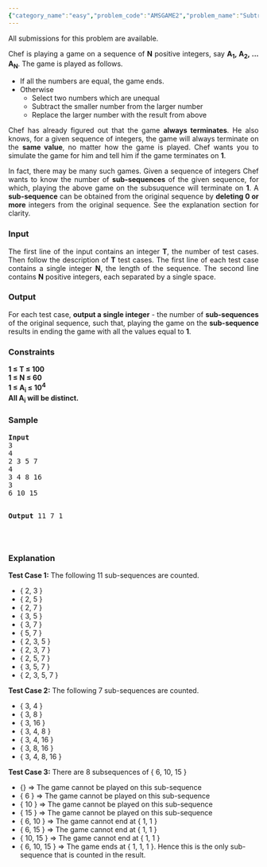 ```yaml
---
{"category_name":"easy","problem_code":"AMSGAME2","problem_name":"Subtraction Game 2","languages_supported":{"0":"ADA","1":"ASM","2":"BASH","3":"BF","4":"C","5":"C99 strict","6":"CAML","7":"CLOJ","8":"CLPS","9":"CPP 4.3.2","10":"CPP 4.9.2","11":"CPP14","12":"CS2","13":"D","14":"ERL","15":"FORT","16":"FS","17":"GO","18":"HASK","19":"ICK","20":"ICON","21":"JAVA","22":"JS","23":"LISP clisp","24":"LISP sbcl","25":"LUA","26":"NEM","27":"NICE","28":"NODEJS","29":"PAS fpc","30":"PAS gpc","31":"PERL","32":"PERL6","33":"PHP","34":"PIKE","35":"PRLG","36":"PYTH","37":"PYTH 3.4","38":"RUBY","39":"SCALA","40":"SCM guile","41":"SCM qobi","42":"ST","43":"TCL","44":"TEXT","45":"WSPC"},"max_timelimit":1,"source_sizelimit":50000,"problem_author":"satej ","problem_tester":"gamabunta","date_added":"11-05-2013","tags":{"0":"cook34","1":"dynamic","2":"satej","3":"simple"},"editorial_url":"http://discuss.codechef.com/problems/AMSGAME2","time":{"view_start_date":1368988200,"submit_start_date":1368988200,"visible_start_date":1368988200,"end_date":1735669800},"layout":"problem"}
---
```

<span class="solution-visible-txt">All submissions for this problem are available.</span><p style="text-align:justify">Chef is playing a game on a sequence of <b>N</b> positive integers, say <b>A<sub>1</sub>, A<sub>2</sub>, ... A<sub>N</sub></b>. The game is played as follows.</p>
<ul>
<li>If all the numbers are equal, the game ends.</li>
<li>Otherwise
<ul>
<li>Select two numbers which are unequal</li>
<li>Subtract the smaller number from the larger number</li>
<li>Replace the larger number with the result from above</li>
</ul>
</li>
</ul>
<p style="text-align:justify">Chef has already figured out that the game <b>always terminates</b>. He also knows, for a given sequence of integers, the game will always terminate on the <b>same value</b>, no matter how the game is played. Chef wants you to simulate the game for him and tell him if the game terminates on <b>1</b>.</p>
<p style="text-align:justify">In fact, there may be many such games. Given a sequence of integers Chef wants to know the number of <b>sub-sequences</b> of the given sequence, for which, playing the above game on the subsuquence will terminate on <b>1</b>. A <b>sub-sequence</b> can be obtained from the original sequence by <b>deleting 0 or more</b> integers from the original sequence. See the explanation section for clarity.</p>
<h3>Input</h3>
<p style="text-align:justify">The first line of the input contains an integer <b>T</b>, the number of test cases. Then follow the description of <b>T</b> test cases. The first line of each test case contains a single integer <b>N</b>, the length of the sequence. The second line contains <b>N</b> positive integers, each separated by a single space.</p>
<h3>Output</h3>
<p style="text-align:justify">For each test case, <b>output a single integer</b> - the number of <b>sub-sequences</b> of the original sequence, such that, playing the game on the <b>sub-sequence</b> results in ending the game with all the values equal to <b>1</b>.</p>
<h3>Constraints</h3>
<p>
<b>1 ≤ T ≤ 100</b><br />
<b>1 ≤ N ≤ 60</b><br />
<b>1 ≤ A<sub>i</sub> ≤ 10<sup>4</sup></b><br />
<b>All A<sub>i</sub> will be distinct.</b>
</p>
<h3>Sample</h3>
<pre>
<b>Input</b>
3
4
2 3 5 7
4
3 4 8 16
3
6 10 15

<b>Output</b>
11
7
1

</pre><h3>Explanation</h3>
<p style="text-align:justify"><b>Test Case 1:</b> The following 11 sub-sequences are counted.</p>
<ul>
<li>{ 2, 3 }</li>
<li>{ 2, 5 }</li>
<li>{ 2, 7 }</li>
<li>{ 3, 5 }</li>
<li>{ 3, 7 }</li>
<li>{ 5, 7 }</li>
<li>{ 2, 3, 5 }</li>
<li>{ 2, 3, 7 }</li>
<li>{ 2, 5, 7 }</li>
<li>{ 3, 5, 7 }</li>
<li>{ 2, 3, 5, 7 }</li>
</ul>
<p style="text-align:justify"><b>Test Case 2:</b> The following 7 sub-sequences are counted.</p>
<ul>
<li>{ 3, 4 }</li>
<li>{ 3, 8 }</li>
<li>{ 3, 16 }</li>
<li>{ 3, 4, 8 }</li>
<li>{ 3, 4, 16 }</li>
<li>{ 3, 8, 16 }</li>
<li>{ 3, 4, 8, 16 }</li>
</ul>
<p style="text-align:justify"><b>Test Case 3:</b> There are 8 subsequences of { 6, 10, 15 }</p>
<ul>
<li>{} => The game cannot be played on this sub-sequence</li>
<li>{ 6 } => The game cannot be played on this sub-sequence</li>
<li>{ 10 } => The game cannot be played on this sub-sequence</li>
<li>{ 15 } => The game cannot be played on this sub-sequence</li>
<li>{ 6, 10 } => The game cannot end at { 1, 1 }</li>
<li>{ 6, 15 } => The game cannot end at { 1, 1 }</li>
<li>{ 10, 15 } => The game cannot end at { 1, 1 }</li>
<li>{ 6, 10, 15 } => The game ends at { 1, 1, 1 }. Hence this is the only sub-sequence that is counted in the result.</li>
</ul>
